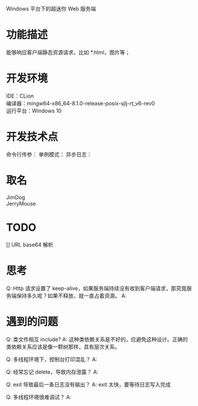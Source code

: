 Windows 平台下的超迷你 Web 服务端

# 功能描述
能够响应客户端静态资源请求，比如 *.html，图片等；


# 开发环境
IDE：CLion<br/>
编译器：mingw64-x86_64-8.1.0-release-posix-sjlj-rt_v6-rev0<br/>
运行平台：Windows 10<br/>

# 开发技术点
命令行传参：
单例模式：
异步日志：


# 取名
JimDog<br/>
JerryMouse

# TODO
[] URL base64 解析


# 思考
Q: Http 请求设置了 keep-alive，如果服务端持续没有收到客户端请求，那究竟服务端保持多久呢？如果不释放，就一直占着资源。
A:

# 遇到的问题
Q: 类文件相互 include?
A: 这种类依赖关系是不好的，应避免这种设计。正确的类依赖关系应该是像一颗树那样，具有层次关系。

Q: 多线程环境下，控制台打印混乱？
A:

Q: 经常忘记 delete，导致内存泄露？
A:

Q: exit 导致最后一条日志没有输出？
A: exit 太快，要等待日志写入完成

Q: 多线程环境很难调试？
A:
